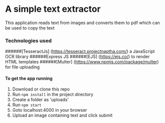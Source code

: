 # A simple text extractor 
This application reads text from images and converts them to pdf which can be used to copy the text

### Technologies used
######[TesseractJs] (https://tesseract.projectnaptha.com/) a JavaScript OCR library
######Express JS
######[EJS] (https://ejs.co/) to render HTML templates
######[Multer] (https://www.npmjs.com/package/multer) for file uploading

#### To get the app running

1. Download or clone this repo
2. Run `npm install` in the project directory
3. Create a folder as 'uploads'
4. Run `npm start`
5. Goto localhost:4000 in your browser
6. Upload an image containing text and click submit

